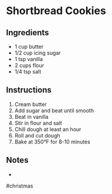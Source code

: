 # Shortbread Cookies

## Ingredients

- 1 cup butter
- 1/2 cup icing sugar
- 1 tsp vanilla
- 2 cups flour
- 1/4 tsp salt

## Instructions

1. Cream butter
2. Add sugar and beat until smooth
3. Beat in vanilla
4. Stir in flour and salt
5. Chill dough at least an hour
6. Roll and cut dough
7. Bake at 350°F for 8-10 minutes

## Notes
- 

#christmas 